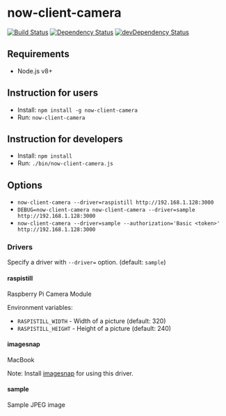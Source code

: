 # now-client-camera

[![Build Status](https://travis-ci.org/camphor-/now-client-camera.svg?branch=master)](https://travis-ci.org/camphor-/now-client-camera)
[![Dependency Status](https://david-dm.org/camphor-/now-client-camera.svg)](https://david-dm.org/camphor-/now-client-camera)
[![devDependency Status](https://david-dm.org/camphor-/now-client-camera/dev-status.svg)](https://david-dm.org/camphor-/now-client-camera#info=devDependencies)

## Requirements
- Node.js v8+

## Instruction for users
- Install: `npm install -g now-client-camera`
- Run: `now-client-camera`

## Instruction for developers
- Install: `npm install`
- Run: `./bin/now-client-camera.js`

## Options
- `now-client-camera --driver=raspistill http://192.168.1.128:3000`
- `DEBUG=now-client-camera now-client-camera --driver=sample http://192.168.1.128:3000`
- `now-client-camera --driver=sample --authorization='Basic <token>' http://192.168.1.128:3000`

### Drivers
Specify a driver with `--driver=` option. (default: `sample`)

#### raspistill
Raspberry Pi Camera Module

Environment variables:
- `RASPISTILL_WIDTH` - Width of a picture (default: 320)
- `RASPISTILL_HEIGHT` - Height of a picture (default: 240)

#### imagesnap
MacBook

Note: Install [imagesnap](https://github.com/rharder/imagesnap) for using this driver.

#### sample
Sample JPEG image
